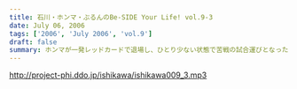 ```yaml
---
title: 石川・ホンマ・ぶるんのBe-SIDE Your Life! vol.9-3
date: July 06, 2006
tags: ['2006', 'July 2006', 'vol.9']
draft: false
summary: ホンマが一発レッドカードで退場し、ひとり少ない状態で苦戦の試合運びとなった“ビーサイJAPAN”!!しかし、ホンマが抜けてからの方が、トークのパスがよく回るようになり、むしろホンマが、番組にとってのロナウドだったコトが発覚!!ホンマ不要論噴出!?
---
```


http://project-phi.ddo.jp/ishikawa/ishikawa009_3.mp3
